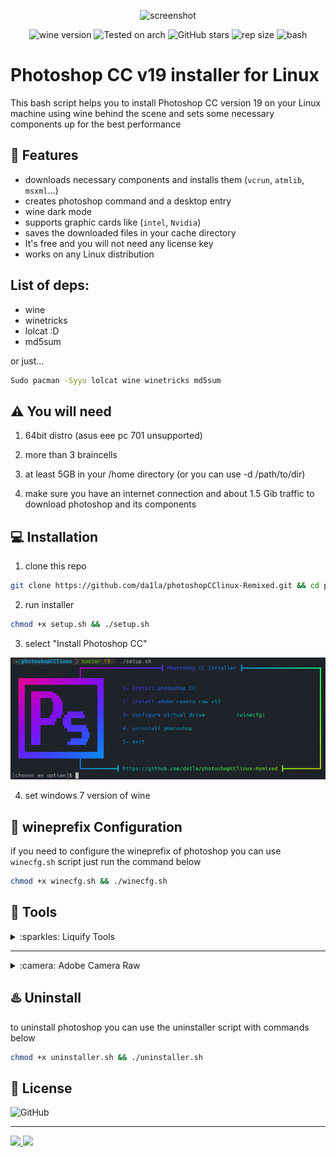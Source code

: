 
<div align="center" class="tip" markdown="1" style>

![screenshot](images/Screenshot.png)

![wine version](https://img.shields.io/badge/wine-8.20-red) ![Tested on arch](https://img.shields.io/badge/Tested%20on-Archlinux-brightgreen) ![GitHub stars](https://img.shields.io/github/stars/Gictorbit/photoshopCClinux) ![rep size](https://img.shields.io/github/repo-size/da1la/photoshopCClinux-Remixed) ![bash](https://img.shields.io/badge/zsh-5.9-magenta)
</div>

# Photoshop CC v19 installer for Linux
This bash script helps you to install Photoshop CC version 19 on your Linux machine using wine behind the scene
and sets some necessary components up for the best performance

## :rocket: Features
* downloads necessary components and installs them (`vcrun`, `atmlib`, `msxml`...)
* creates photoshop command and a desktop entry
* wine dark mode
* supports graphic cards like (`intel`, `Nvidia`)
* saves the downloaded files in your cache directory
* It's free and you will not need any license key
* works on any Linux distribution

## List of deps:
* wine
* winetricks
* lolcat :D
* md5sum

or just...
```bash
Sudo pacman -Syyu lolcat wine winetricks md5sum
```

## :warning: You will need
1. 64bit distro (asus eee pc 701 unsupported)

2. more than 3 braincells

3. at least 5GB in your /home directory (or you can use -d /path/to/dir)

4. make sure you have an internet connection and about 1.5 Gib traffic to download photoshop and its components

## :computer: Installation
1. clone this repo

```bash
git clone https://github.com/da1la/photoshopCClinux-Remixed.git && cd photoshopCClinux
```
2. run installer

```bash
chmod +x setup.sh && ./setup.sh
```
3. select "Install Photoshop CC"


<div align="center" class="tip" markdown="1" style>

![setup-screenshot](images/setup-screenshot.png)
</div>

4. set windows 7 version of wine

## :wine_glass: wineprefix Configuration
if you need to configure the wineprefix of photoshop you can use `winecfg.sh` script just run the command below
```bash
chmod +x winecfg.sh && ./winecfg.sh
```
## :hammer: Tools

<details>
<summary>:sparkles: Liquify Tools</summary>
as you know photoshop has many useful tools like `Liquify Tools`.</br>

if you get some errors while working with these tools,
It may because of the graphics card.</br>

photoshop uses the `GPU` to process these tools so before using these tools make sure that your graphics card `(Nvidia, AMD)` is configured correctly in your Linux machine.
</br>The other solution is you can configure photoshop to use your `CPU` for image processing. to do that, follow the steps below:

* go to edit tab and open `preferences` or `[ctrl+K]`
* then go to the `performance` tab
* in the graphics processor settings section, uncheck `Use graphics processor`

![](https://user-images.githubusercontent.com/34630603/80861998-117b7a80-8c87-11ea-8f56-079f43dfafd9.png)
</details>

---
<details>
<summary>:camera: Adobe Camera Raw</summary>

just select 2 option in the installer

</details>

## :hotsprings: Uninstall
to uninstall photoshop you can use the uninstaller script with commands below

```bash
chmod +x uninstaller.sh && ./uninstaller.sh
```


## :bookmark: License
![GitHub](https://img.shields.io/github/license/Gictorbit/photoshopCClinux?style=for-the-badge)

---
<a href="https://poshtiban.com">
<img src="images/poshtibancom.png" width="25%"> 
</a>
<a href="https://github.com/Gictorbit/illustratorCClinux">
<img src="https://github.com/Gictorbit/illustratorCClinux/raw/master/images/AiIcon.png" width="9%">
</a>
